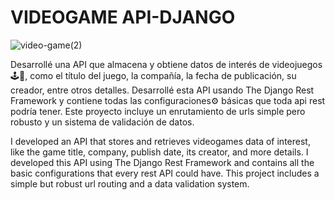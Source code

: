 # VIDEOGAME API-DJANGO

![video-game(2)](https://github.com/ADRIDEV2024/ADRIDEV2024-VIDEOGAME-API-DJANGO/assets/163412333/78a12e5a-717c-449c-b97c-a406b7d32a37)


Desarrollé una API que almacena y obtiene datos de interés de videojuegos🕹👾, como el título del juego, la compañía, la fecha de publicación, su creador, entre otros detalles. Desarrollé esta API usando The Django Rest Framework y contiene todas las configuraciones⚙ básicas que toda api rest podría tener. Este proyecto incluye un enrutamiento de urls simple pero robusto y un sistema de validación de datos.


I developed an API that stores and retrieves videogames data of interest, like the game title, company, publish date, its creator, and more details. I developed this API using The Django Rest Framework and contains all the basic configurations that every rest API could have. This project includes a simple but robust url routing and a data validation system. 
